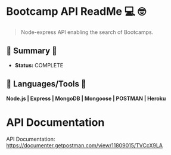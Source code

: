 # Bootcamp API ReadMe 💻 :nerd_face:
> Node-express API enabling the search of Bootcamps.

## :satellite: Summary :satellite:
   - __Status:__ COMPLETE 

## :hammer: Languages/Tools :hammer:
__Node.js | Express | MongoDB | Mongoose | POSTMAN | Heroku__

# API Documentation
API Documentation: https://documenter.getpostman.com/view/11809015/TVCcX9LA
